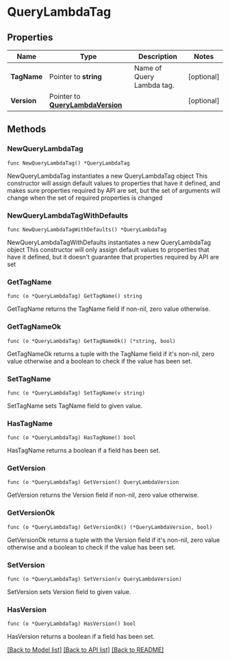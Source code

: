 # QueryLambdaTag

## Properties

Name | Type | Description | Notes
------------ | ------------- | ------------- | -------------
**TagName** | Pointer to **string** | Name of Query Lambda tag. | [optional] 
**Version** | Pointer to [**QueryLambdaVersion**](QueryLambdaVersion.md) |  | [optional] 

## Methods

### NewQueryLambdaTag

`func NewQueryLambdaTag() *QueryLambdaTag`

NewQueryLambdaTag instantiates a new QueryLambdaTag object
This constructor will assign default values to properties that have it defined,
and makes sure properties required by API are set, but the set of arguments
will change when the set of required properties is changed

### NewQueryLambdaTagWithDefaults

`func NewQueryLambdaTagWithDefaults() *QueryLambdaTag`

NewQueryLambdaTagWithDefaults instantiates a new QueryLambdaTag object
This constructor will only assign default values to properties that have it defined,
but it doesn't guarantee that properties required by API are set

### GetTagName

`func (o *QueryLambdaTag) GetTagName() string`

GetTagName returns the TagName field if non-nil, zero value otherwise.

### GetTagNameOk

`func (o *QueryLambdaTag) GetTagNameOk() (*string, bool)`

GetTagNameOk returns a tuple with the TagName field if it's non-nil, zero value otherwise
and a boolean to check if the value has been set.

### SetTagName

`func (o *QueryLambdaTag) SetTagName(v string)`

SetTagName sets TagName field to given value.

### HasTagName

`func (o *QueryLambdaTag) HasTagName() bool`

HasTagName returns a boolean if a field has been set.

### GetVersion

`func (o *QueryLambdaTag) GetVersion() QueryLambdaVersion`

GetVersion returns the Version field if non-nil, zero value otherwise.

### GetVersionOk

`func (o *QueryLambdaTag) GetVersionOk() (*QueryLambdaVersion, bool)`

GetVersionOk returns a tuple with the Version field if it's non-nil, zero value otherwise
and a boolean to check if the value has been set.

### SetVersion

`func (o *QueryLambdaTag) SetVersion(v QueryLambdaVersion)`

SetVersion sets Version field to given value.

### HasVersion

`func (o *QueryLambdaTag) HasVersion() bool`

HasVersion returns a boolean if a field has been set.


[[Back to Model list]](../README.md#documentation-for-models) [[Back to API list]](../README.md#documentation-for-api-endpoints) [[Back to README]](../README.md)


